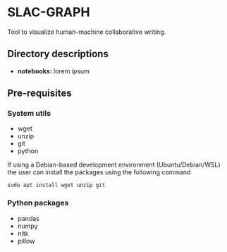 # SLAC-GRAPH
Tool to visualize human-machine collaborative writing.

## Directory descriptions
- **notebooks:** lorem ipsum

## Pre-requisites

### System utils
- wget
- unzip
- git
- python

If using a Debian-based development environment (Ubuntu/Debian/WSL) the user can install the packages using the following command

`sudo apt install wget unzip git`

### Python packages
- pandas
- numpy
- nltk
- pillow
